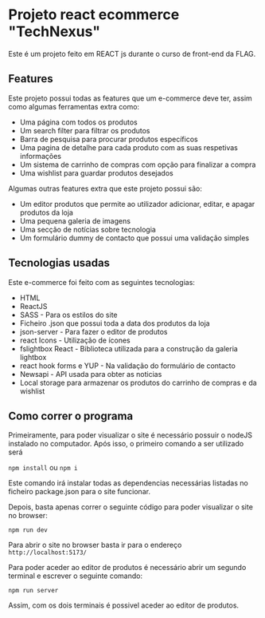 # Projeto react ecommerce "TechNexus"

Este é um projeto feito em REACT js durante o curso de front-end da FLAG.

## Features

Este projeto possui todas as features que um e-commerce deve ter, assim como algumas ferramentas extra como:

- Uma página com todos os produtos
- Um search filter para filtrar os produtos
- Barra de pesquisa para procurar produtos específicos
- Uma pagina de detalhe para cada produto com as suas respetivas informações
- Um sistema de carrinho de compras com opção para finalizar a compra
- Uma wishlist para guardar produtos desejados

Algumas outras features extra que este projeto possui são:

- Um editor produtos que permite ao utilizador adicionar, editar, e apagar produtos da loja
- Uma pequena galeria de imagens
- Uma secção de notícias sobre tecnologia
- Um formulário dummy de contacto que possui uma validação simples

## Tecnologias usadas

Este e-commerce foi feito com as seguintes tecnologias:

- HTML
- ReactJS
- SASS - Para os estilos do site
- Ficheiro .json que possui toda a data dos produtos da loja
- json-server - Para fazer o editor de produtos
- react Icons - Utilização de ícones
- fslightbox React - Biblioteca utilizada para a construção da galeria lightbox
- react hook forms e YUP - Na validação do formulário de contacto
- Newsapi - API usada para obter as noticias
- Local storage para armazenar os produtos do carrinho de compras e da wishlist

## Como correr o programa

Primeiramente, para poder visualizar o site é necessário possuir o nodeJS instalado no computador.
Após isso, o primeiro comando a ser utilizado será

` npm install ` ou `npm i`

Este comando irá instalar todas as dependencias necessárias listadas no ficheiro package.json para o site funcionar.

Depois, basta apenas correr o seguinte código para poder visualizar o site no browser:

`npm run dev`

Para abrir o site no browser basta ir para o endereço ` http://localhost:5173/ `


Para poder aceder ao editor de produtos é necessário abrir um segundo terminal e escrever o seguinte comando:

`npm run server`

Assim, com os dois terminais é possivel aceder ao editor de produtos.